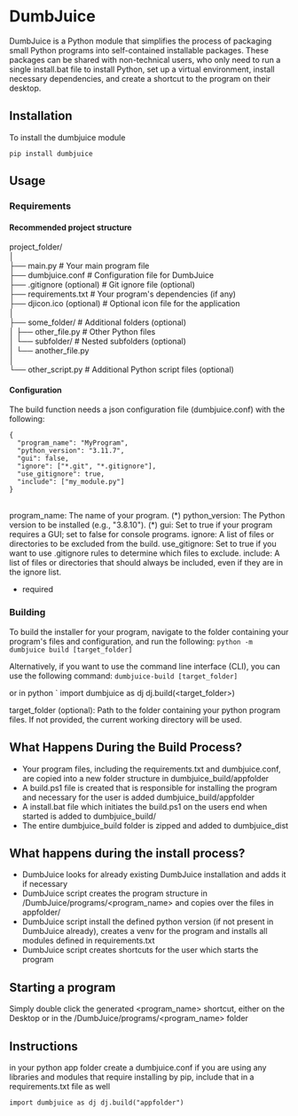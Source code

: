 # DumbJuice
DumbJuice is a Python module that simplifies the process of packaging small Python programs into self-contained installable packages. These packages can be shared with non-technical users, who only need to run a single install.bat file to install Python, set up a virtual environment, install necessary dependencies, and create a shortcut to the program on their desktop.

## Installation
To install the dumbjuice module

`
pip install dumbjuice
`

## Usage

### Requirements


#### Recommended project structure

project_folder/<br>
│<br>
├── main.py                # Your main program file <br>
├── dumbjuice.conf          # Configuration file for DumbJuice<br>
├── .gitignore (optional)   # Git ignore file (optional)<br>
├── requirements.txt        # Your program's dependencies (if any)<br>
├── djicon.ico (optional)   # Optional icon file for the application<br>
│<br>
├── some_folder/            # Additional folders (optional)<br>
│   ├── other_file.py       # Other Python files<br>
│   └── subfolder/          # Nested subfolders (optional)<br>
│       └── another_file.py<br>
│<br>
└── other_script.py         # Additional Python script files (optional)<br>

#### Configuration
The build function needs a json configuration file (dumbjuice.conf) with the following:
<br>
```
{
  "program_name": "MyProgram",
  "python_version": "3.11.7",
  "gui": false,
  "ignore": ["*.git", "*.gitignore"],
  "use_gitignore": true,
  "include": ["my_module.py"]
}
```
<br>
program_name: The name of your program. (*)
python_version: The Python version to be installed (e.g., "3.8.10"). (*)
gui: Set to true if your program requires a GUI; set to false for console programs. 
ignore: A list of files or directories to be excluded from the build.
use_gitignore: Set to true if you want to use .gitignore rules to determine which files to exclude.
include: A list of files or directories that should always be included, even if they are in the ignore list.

* required

### Building
To build the installer for your program, navigate to the folder containing your program's files and configuration, and run the following:
`
python -m dumbjuice build [target_folder]
`

Alternatively, if you want to use the command line interface (CLI), you can use the following command:
`
dumbjuice-build [target_folder]
`

or in python
`
import dumbjuice as dj
dj.build(<target_folder>)

target_folder (optional): Path to the folder containing your python program files. If not provided, the current working directory will be used.


## What Happens During the Build Process?
* Your program files, including the requirements.txt and dumbjuice.conf, are copied into a new folder structure in dumbjuice_build/appfolder
* A build.ps1 file is created that is responsible for installing the program and necessary for the user is added dumbjuice_build/appfolder
* A install.bat file which initiates the build.ps1 on the users end when started is added to dumbjuice_build/
* The entire dumbjuice_build folder is zipped and added to dumbjuice_dist

## What happens during the install process?
* DumbJuice looks for already existing DumbJuice installation and adds it if necessary
* DumbJuice script creates the program structure in /DumbJuice/programs/<program_name> and copies over the files in appfolder/
* DumbJuice script install the defined python version (if not present in DumbJuice already), creates a venv for the program and installs all modules defined in requirements.txt
* DumbJuice script creates shortcuts for the user which starts the program

## Starting a program
Simply double click the generated <program_name> shortcut, either on the Desktop or in the /DumbJuice/programs/<program_name> folder

## Instructions
in your python app folder create a dumbjuice.conf
if you are using any libraries and modules that require installing by pip, include that in a requirements.txt file as well

`
import dumbjuice as dj
dj.build("appfolder")
`

